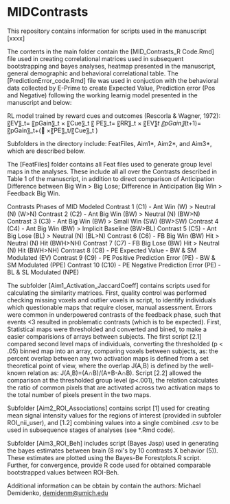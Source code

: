 # MIDContrasts

This repository contains information for scripts used in the manuscript [xxxx]

The contents in the main folder contain the [MID_Contrasts_R Code.Rmd] file used in creating correlational matrices used in subsequent bootstrapping and bayes analyses, heatmap presented in the manuscript, general demographic and behavioral correlational table. The [PredictionError_code.Rmd] file was used in conjuction with the behavioral data collected by E-Prime to create Expected Value, Prediction error (Pos and Negative) following the working learnig model presented in the manuscript and below:

RL model trained by reward cues and outcomes (Rescorla & Wagner, 1972):
〖EV〗_t= 〖pGain〗_t  × 〖Cue〗_t
〖 PE〗_t= 〖RR〗_t  × 〖EV〗_t
〖pGain〗_(t+1)= 〖pGain〗_t+( ×〖PE〗_t/〖Cue〗_t ) 

Subfolders in the directory include: FeatFiles, Aim1*, Aim2*, and Aim3*, which are described below.

The [FeatFiles] folder contains all Feat files used to generate group level maps in the analyses. These include all all over the Contrasts described in Table 1 of the manuscript, in addition to direct comparison of Anticipation Difference between Big Win > Big Lose; Difference in Anticipation Big Win > Feedback Big Win.

Contrasts	Phases of MID Modeled
Contrast 1 (C1) - Ant	Win (W) > Neutral (N) (W>N)
Contrast 2 (C2) - Ant	Big Win (BW) > Neutral (N) (BW>N)
Contrast 3 (C3) - Ant	Big Win (BW) > Small Win (SW) (BW>SW)
Contrast 4 (C4) - Ant	Big Win (BW) > Implicit Baseline (BW>BL)
Contrast 5 (C5) - Ant	Big Lose (BL) > Neutral (N) (BL>N)
Contrast 6 (C6) - FB	Big Win (BW) Hit > Neutral (N) Hit (BWH>NH)
Contrast 7 (C7) - FB	Big Lose (BW) Hit > Neutral (N) Hit (BWH>NH)
Contrast 8 (C8) - PE	Expected Value - BW & SM Modulated (EV)
Contrast 9 (C9) - PE	Positive Prediction Error (PE) - BW & SM Modulated (PPE)
Contrast 10 (C10) - PE	Negative Prediction Error (PE) - BL & SL Modulated (NPE)

The subfolder [Aim1_Activation_JaccardCoeff] contains scripts used for calculating the similarity matrices. First, quality control was performed checking missing voxels and outlier voxels in script, to identify individuals which questionable maps that require closer, manual assessment. Errors were common in underpowered contrasts of the feedback phase, such that events <3 resulted in problematic contrasts (which is to be expected). First, Statistical maps were thresholded and converted and bined, to make a easier comparisions of arrays between subjects. The first script [2.1] compared second level maps of individuals, converting the thresholded (p < .05) binned map into an array, comparing voxels between subjects, as: the percent overlap between any two activation maps is defined from a set theoretical point of view, where the overlap J(A,B) is defined by the well-known relation as: J(A,B)=(A∩B)/(A+B-A∩B). Script [2.2] allowed the comparison at the thresholded group level (p<.001), the relation calculates the ratio of common pixels that are activated across two activation maps to the total number of pixels present in the two maps.

Subfolder [Aim2_ROI_Associations] contains script [1] used for creating mean signal intensity values for the regions of interest (provided in subfoler ROI_nii_user), and [1.2] combining values into a single combined .csv to be used in subsequence stages of analyses (see *.Rmd code).

Subfolder [Aim3_ROI_Beh] includes script (Bayes Jasp) used in generating the bayes estimates between brain (8 roi's by 10 contrasts X behavior (5)). These estimates are plotted using the Bayes-Be Forestplots.R script. Further, for convergence, provide R code used for obtained comparable bootstrapped values between ROI-Beh.

Additional information can be obtain by contain the authors:
Michael Demidenko, demidenm@umich.edu




